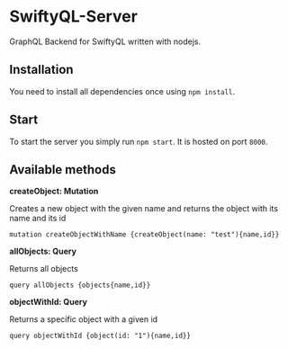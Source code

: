 # SwiftyQL-Server
GraphQL Backend for SwiftyQL written with nodejs.


## Installation
You need to install all dependencies once using `npm install`.

## Start
To start the server you simply run `npm start`. It is hosted on port `8000`.

## Available methods
**createObject: Mutation**

Creates a new object with the given name and returns the object with its name and its id
```
mutation createObjectWithName {createObject(name: "test"){name,id}}
```

**allObjects: Query**

Returns all objects
```
query allObjects {objects{name,id}}
```

**objectWithId: Query**

Returns a specific object with a given id
```
query objectWithId {object(id: "1"){name,id}}
```


